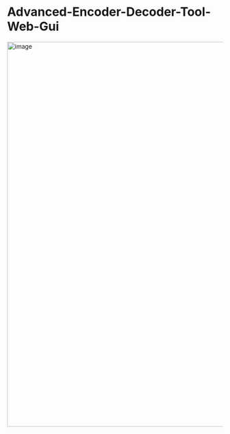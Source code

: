 # Advanced-Encoder-Decoder-Tool-Web-Gui


<img width="1279" height="898" alt="image" src="https://github.com/user-attachments/assets/6e526204-929a-4d1d-bc42-146bfeecae44" />

